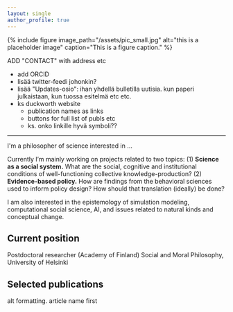 ```yaml
---
layout: single
author_profile: true
---
```


{% include figure image_path="/assets/pic_small.jpg" alt="this is a placeholder image" caption="This is a figure caption." %}

ADD "CONTACT" with address etc
- add ORCID
- lisää twitter-feedi johonkin?
- lisää "Updates-osio": ihan yhdellä bulletilla uutisia. kun paperi julkaistaan, kun tuossa esitelmä etc etc.
- ks duckworth website
  - publication names as links
  - buttons for full list of publs etc
  - ks. onko linkille hyvä symboli??
---

I'm a philosopher of science interested in ...

Currently I’m mainly working on projects related to two topics:
(1) **Science as a social system.** What are the social, cognitive and institutional conditions of well-functioning collective knowledge-production?
(2) **Evidence-based policy.** How are findings from the behavioral sciences used to inform policy design? How should that translation (ideally) be done?

I am also interested in the epistemology of simulation modeling, computational social science, AI, and issues related to natural kinds and conceptual change.

## Current position
Postdoctoral researcher (Academy of Finland)
Social and Moral Philosophy, University of Helsinki

## Selected publications

alt formatting. article name first
